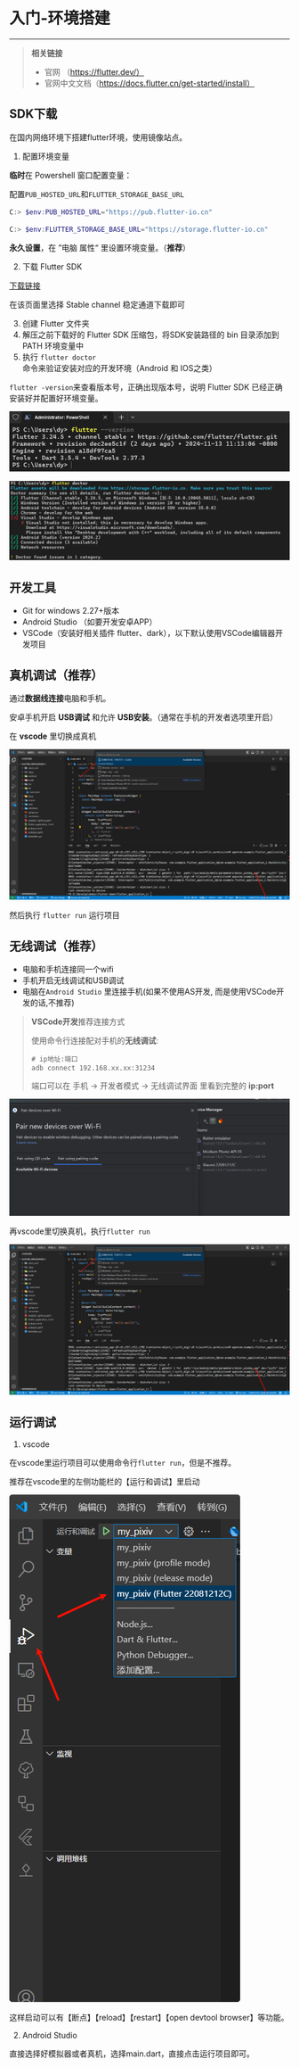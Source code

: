 # 入门-环境搭建

---

> **相关链接**
>
> - 官网 （https://flutter.dev/）
> - 官网中文文档（https://docs.flutter.cn/get-started/install）



## SDK下载

在国内网络环境下搭建flutter环境，使用镜像站点。

1. 配置环境变量

**临时**在 Powershell 窗口配置变量：

配置`PUB_HOSTED_URL`和`FLUTTER_STORAGE_BASE_URL`

```powershell
C:> $env:PUB_HOSTED_URL="https://pub.flutter-io.cn"
```

```powershell
C:> $env:FLUTTER_STORAGE_BASE_URL="https://storage.flutter-io.cn"
```

**永久设置**，在 ”电脑 属性“ 里设置环境变量。（**推荐**）

2. 下载 Flutter SDK

[下载链接](https://docs.flutter.cn/release/archive?tab=windows)

在该页面里选择 Stable channel 稳定通道下载即可

3. 创建 Flutter 文件夹
4. 解压之前下载好的 Flutter SDK 压缩包，将SDK安装路径的 bin 目录添加到 PATH 环境变量中
5. 执行 `flutter doctor`命令来验证安装对应的开发环境（Android 和 IOS之类）

`flutter -version`来查看版本号，正确出现版本号，说明 Flutter SDK 已经正确安装好并配置好环境变量。

![image-20241116040112361](assets/image-20241116040112361-1731700881062-1-1731700883369-3.png)

![image-20241116040317081](assets/image-20241116040317081-1731700998984-5.png)

## 开发工具

- Git for windows 2.27+版本
- Android Studio （如要开发安卓APP）
- VSCode（安装好相关插件 flutter、dark），以下默认使用VSCode编辑器开发项目





## 真机调试（推荐）

通过**数据线连接**电脑和手机。

安卓手机开启 **USB调试** 和允许 **USB安装**。（通常在手机的开发者选项里开启）

在 **vscode** 里切换成真机

![image-20241116045940565](assets/image-20241116045940565-1731704382282-7.png)

然后执行 `flutter run` 运行项目



## 无线调试（推荐）

- 电脑和手机连接同一个wifi
- 手机开启无线调试和USB调试
- 电脑在`Android Studio` 里连接手机(如果不使用AS开发, 而是使用VSCode开发的话,不推荐)

> **VSCode开发**推荐连接方式
>
> 使用命令行连接配对手机的**无线调试**:
>
> ```shell
> # ip地址:端口
> adb connect 192.168.xx.xx:31234
> ```
>
> 端口可以在 手机 -> 开发者模式 -> 无线调试界面 里看到完整的 **ip:port**

![image-20250301043942007](./assets/image-20250301043942007-1740775198952-1.png)

再vscode里切换真机，执行`flutter run`

![image-20250301041455177](./assets/image-20250301041455177.png)



## 运行调试

1. vscode

在vscode里运行项目可以使用命令行`flutter run`，但是不推荐。

推荐在vscode里的左侧功能栏的【运行和调试】里启动

![image-20250518182723768](./assets/image-20250518182723768.png)

这样启动可以有【断点】【reload】【restart】【open devtool browser】等功能。

2. Android Studio

直接选择好模拟器或者真机，选择main.dart，直接点击运行项目即可。